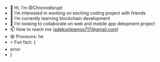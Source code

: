 - 👋 Hi, I’m @Chronodisrupt
- 👀 I’m interested in working on exciting coding project with friends
- 🌱 I’m currently learning blockchain development
- 💞️ I’m looking to collaborate on web and mobile app delopment project
- 📫 How to reach me (adekunleamos717@gmail.com)
- 😄 Pronouns: he
- ⚡ Fun fact: {
- error
- }

<!---
Chronodisrupt/Chronodisrupt is a ✨ special ✨ repository because its `README.md` (this file) appears on your GitHub profile.
You can click the Preview link to take a look at your changes.
--->
